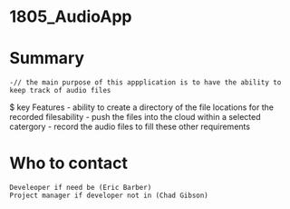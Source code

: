 # 1805_AudioApp

# Summary

	-// the main purpose of this appplication is to have the ability to keep track of audio files

$ key Features
	- ability to create a directory of the file locations for the recorded filesability
	- push the files into the cloud within a selected catergory
	- record the audio files to fill these other requirements
	

# Who to contact
	Develeoper if need be (Eric Barber)
	Project manager if developer not in (Chad Gibson)

